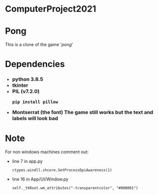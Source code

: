 # ComputerProject2021

# **Pong**
This is a clone of the game '*pong*'

# **Dependencies**
<ul>
    <h3>
    <li> python 3.8.5
    <li> tkinter
    <li> 
        PIL (v7.2.0)
        <pre><code>pip install pillow</code></pre> 
    </li>
    <li> 
        Montserrat (the font)
        The game still works but the text and labels will look bad 
    </li>
</ul>
    
# **Note**
For non windows machines comment out:
<ul>
    <li>
        line 7 in app.py 
        <pre><code>ctypes.windll.shcore.SetProcessDpiAwareness(1)</code></pre>
    </li>
    <li>
        line 16 in App/UI/Window.py 
        <pre><code>self._tkRoot.wm_attributes("-transparentcolor", "#000001")</code></pre>
    </li>
</ul>    



